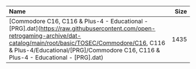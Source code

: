 |Name|Size|
|:---|---:|
|[Commodore C16, C116 & Plus-4 - Educational - [PRG].dat](https://raw.githubusercontent.com/open-retrogaming-archive/dat-catalog/main/root/basic/TOSEC/Commodore/C16, C116 & Plus-4/Educational/[PRG]/Commodore C16, C116 & Plus-4 - Educational - [PRG].dat)|1435|

